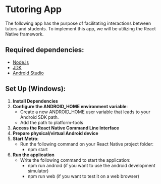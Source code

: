 # Tutoring App

The following app has the purpose of facilitating interactions between tutors and students.
To implement this app, we will be utilizing the React Native framework.

## Required dependencies:

- [Node.js](https://nodejs.org/)
- [JDK](https://www.oracle.com/java/technologies/javase-downloads.html) 
- [Android Studio](https://developer.android.com/studio)

## Set Up (Windows):

1. **Install Dependencies**
2. **Configure the ANDROID_HOME environment variable**:
     - Create a new ANDROID_HOME user variable that leads to your Android SDK path.
     - Add the path to platform-tools
3. **Access the React Native Command Line Interface**
4. **Prepare physical/virtual Android device**
5. **Start Metro**:
   - Run the following command on your React Native project folder:
       - npm start
6. **Run the application**
   - Write the following command to start the application:
     - npm run android (if you want to use the android development simulator)
     - npm run web (if you want to test it on a web browser)

   




